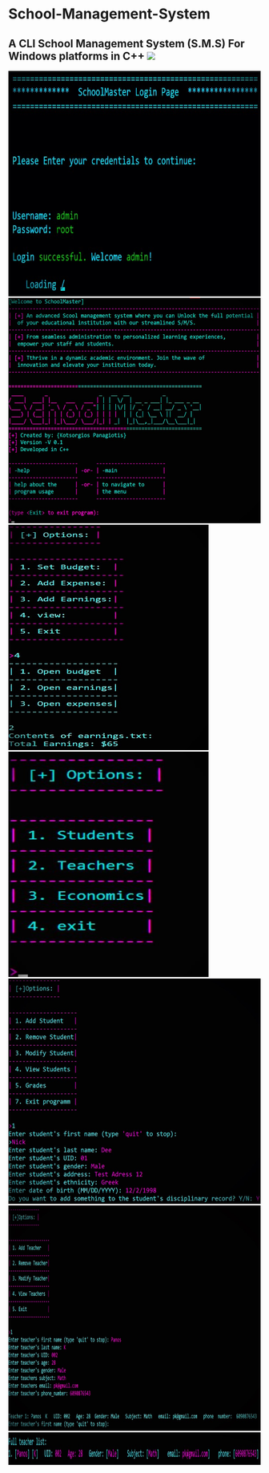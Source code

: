 
# School-Management-System
A CLI School Management System (S.M.S) For Windows platforms in C++
<img src = "https://c4.wallpaperflare.com/wallpaper/935/690/342/c-plus-plus-c-code-wallpaper-preview.jpg">
---
 <img src="https://github.com/PanagiotisKots/School-Management-System/blob/main/img/5.jpg" width="4420px" height = "450px">
<img src="https://github.com/PanagiotisKots/School-Management-System/blob/main/img/4.jpg" width="4400px" height = "450px">
<br>
<img src="https://github.com/PanagiotisKots/School-Management-System/blob/main/img/10.jpg"  width="400px" height = "450px">  <img src="https://github.com/PanagiotisKots/School-Management-System/blob/main/img/6.jpg" width="400px" height = "450px">
<br>
<img src="https://github.com/PanagiotisKots/School-Management-System/blob/main/img/7.jpg" width="4450px" height = "450px"> <img src="https://github.com/PanagiotisKots/School-Management-System/blob/main/img/8.jpg"  width="4450px" height = "450px">
<br>
<img src="https://github.com/PanagiotisKots/School-Management-System/blob/main/img/9.jpg"  width="4450px" height = "65px">
